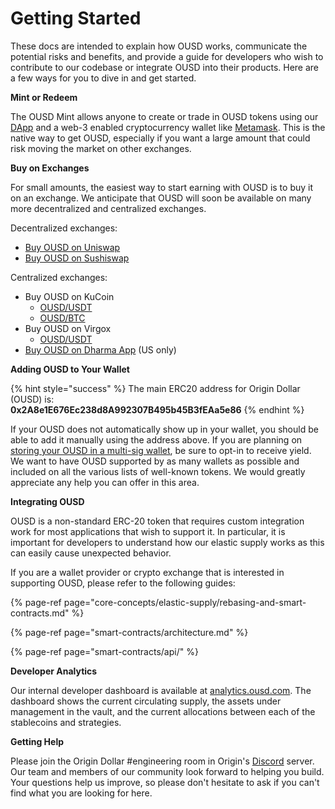 # Getting Started

These docs are intended to explain how OUSD works, communicate the potential risks and benefits, and provide a guide for developers who wish to contribute to our codebase or integrate OUSD into their products. Here are a few ways for you to dive in and get started.

**Mint or Redeem**

The OUSD Mint allows anyone to create or trade in OUSD tokens using our [DApp](www.ousd.com) and a web-3 enabled cryptocurrency wallet like [Metamask](https://www.metamask.io). This is the native way to get OUSD, especially if you want a large amount that could risk moving the market on other exchanges.

**Buy on Exchanges**

For small amounts, the easiest way to start earning with OUSD is to buy it on an exchange. We anticipate that OUSD will soon be available on many more decentralized and centralized exchanges.

Decentralized exchanges:

* [Buy OUSD on Uniswap](https://app.uniswap.org/#/swap?inputCurrency=0xdac17f958d2ee523a2206206994597c13d831ec7&outputCurrency=0x2A8e1E676Ec238d8A992307B495b45B3fEAa5e86&use=v2)
* [Buy OUSD on Sushiswap](https://exchange.sushiswapclassic.org/#/swap?inputCurrency=0xdac17f958d2ee523a2206206994597c13d831ec7&outputCurrency=0x2a8e1e676ec238d8a992307b495b45b3feaa5e86)

Centralized exchanges:

* Buy OUSD on KuCoin
  * [OUSD/USDT](https://trade.kucoin.com/OUSD-USDT)
  * [OUSD/BTC](https://trade.kucoin.com/OUSD-BTC)
* Buy OUSD on Virgox
  * [OUSD/USDT](https://virgox.com/exchange/141)
* [Buy OUSD on Dharma App](https://www.dharma.io/) \(US only\)

**Adding OUSD to Your Wallet**

{% hint style="success" %}
The main ERC20 address for Origin Dollar \(OUSD\) is:   
**0x2A8e1E676Ec238d8A992307B495b45B3fEAa5e86**
{% endhint %}

If your OUSD does not automatically show up in your wallet, you should be able to add it manually using the address above. If you are planning on [storing your OUSD in a multi-sig wallet](core-concepts/elastic-supply/rebasing-and-smart-contracts.md), be sure to opt-in to receive yield. We want to have OUSD supported by as many wallets as possible and included on all the various lists of well-known tokens. We would greatly appreciate any help you can offer in this area.

**Integrating OUSD**

OUSD is a non-standard ERC-20 token that requires custom integration work for most applications that wish to support it. In particular, it is important for developers to understand how our elastic supply works as this can easily cause unexpected behavior.

If you are a wallet provider or crypto exchange that is interested in supporting OUSD, please refer to the following guides:

{% page-ref page="core-concepts/elastic-supply/rebasing-and-smart-contracts.md" %}

{% page-ref page="smart-contracts/architecture.md" %}

{% page-ref page="smart-contracts/api/" %}

**Developer Analytics**

Our internal developer dashboard is available at [analytics.ousd.com](https://analytics.ousd.com). The dashboard shows the current circulating supply, the assets under management in the vault, and the current allocations between each of the stablecoins and strategies.

**Getting Help**

Please join the Origin Dollar \#engineering room in Origin's [Discord](www.originprotocol.com/discord) server.  Our team and members of our community look forward to helping you build. Your questions help us improve, so please don't hesitate to ask if you can't find what you are looking for here.

